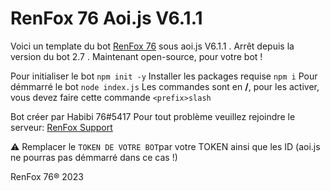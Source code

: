 
# RenFox 76 Aoi.js V6.1.1

Voici un template du bot [RenFox 76](https://top.gg/bot/1063920557281779793) sous aoi.js V6.1.1 .
Arrêt depuis la version du bot 2.7 .
Maintenant open-source, pour votre bot !

Pour initialiser le bot
```npm init -y```
Installer les packages requise
```npm i```
Pour démmarré le bot 
```node index.js```
Les commandes sont en **/**, pour les activer, vous devez faire cette commande
```<prefix>slash```


Bot créer par Habibi 76#5417
Pour tout problème veuillez rejoindre le serveur:
[RenFox Support](https://discord.gg/WSTe8KnvNB)

⚠️ Remplacer le `TOKEN DE VOTRE BOT`par votre TOKEN ainsi que les ID (aoi.js ne pourras pas démmarré dans ce cas !)

RenFox 76®️
2023
